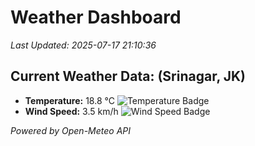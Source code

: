
# Weather Dashboard

_Last Updated: 2025-07-17 21:10:36_

## Current Weather Data: (Srinagar, JK)
- **Temperature:** 18.8 °C ![Temperature Badge](https://img.shields.io/badge/Temperature-Low%20Temp-blue)
- **Wind Speed:** 3.5 km/h ![Wind Speed Badge](https://img.shields.io/badge/Wind%20Speed-Light%20Wind-blue)

*Powered by Open-Meteo API*

